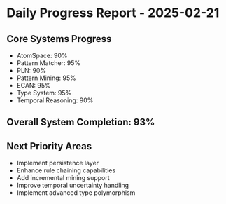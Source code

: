 # Daily Progress Report - 2025-02-21

## Core Systems Progress
- AtomSpace: 90%
- Pattern Matcher: 95%
- PLN: 90%
- Pattern Mining: 95%
- ECAN: 95%
- Type System: 95%
- Temporal Reasoning: 90%

## Overall System Completion: 93%

## Next Priority Areas
- Implement persistence layer
- Enhance rule chaining capabilities
- Add incremental mining support
- Improve temporal uncertainty handling
- Implement advanced type polymorphism

